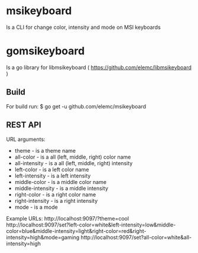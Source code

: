 msikeyboard
===========
Is a CLI for change color, intensity and mode on MSI keyboards

gomsikeyboard
=============
Is a go library for libmsikeyboard ( https://github.com/elemc/libmsikeyboard )

Build
-----
For build run:
$ go get -u github.com/elemc/msikeyboard

REST API
--------

URL arguments:
* theme - is a theme name
* all-color - is a all (left, middle, right) color name
* all-intensity - is a all (left, middle, right) intensity
* left-color - is a left color name
* left-intensity - is a left intensity
* middle-color - is a middle color name
* middle-intensity - is a middle intensity
* right-color - is a right color name
* right-intensity - is a right intensity
* mode - is a mode

Example URLs:
http://localhost:9097/?theme=cool
http://localhost:9097/set?left-color=white&left-intensity=low&middle-color=blue&middle-intensity=light&right-color=red&right-intensity=high&mode=gaming
http://localhost:9097/set?all-color=white&all-intensity=high
